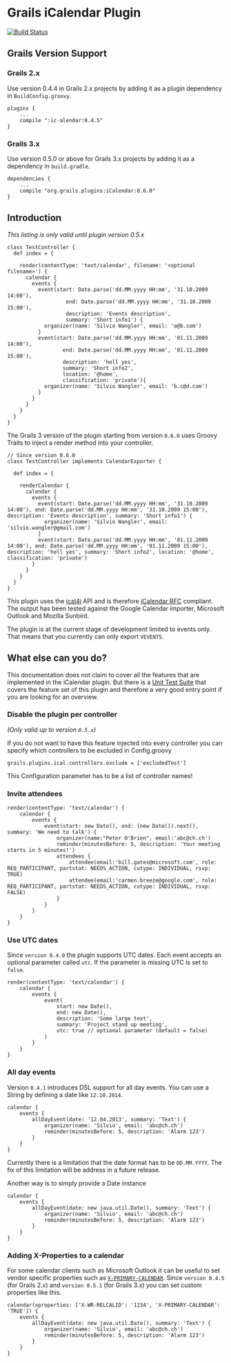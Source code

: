 # Grails iCalendar Plugin
[![Build Status](https://travis-ci.org/saw303/grails-ic-alender.svg?branch=master)](https://travis-ci.org/saw303/grails-ic-alender)

## Grails Version Support
### Grails 2.x
Use version 0.4.4 in Grails 2.x projects by adding it as a plugin dependency in `BuildConfig.groovy`.

    plugins {
        ...
        compile ":ic-alendar:0.4.5"
    }
    
### Grails 3.x
Use version 0.5.0 or above for Grails 3.x projects by adding it as a dependency in `build.gradle`.

    dependencies {
        ...
        compile "org.grails.plugins:iCalendar:0.6.0"
    }

## Introduction

_This listing is only valid until plugin version 0.5.x_

    class TestController {
      def index = {

        render(contentType: 'text/calendar', filename: '<optional filename>') {
          calendar {
            events {
              event(start: Date.parse('dd.MM.yyyy HH:mm', '31.10.2009 14:00'),
                       end: Date.parse('dd.MM.yyyy HH:mm', '31.10.2009 15:00'),
                       description: 'Events description',
                       summary: 'Short info1') {
                organizer(name: 'Silvio Wangler', email: 'a@b.com')
              }
              event(start: Date.parse('dd.MM.yyyy HH:mm', '01.11.2009 14:00'),
                      end: Date.parse('dd.MM.yyyy HH:mm', '01.11.2009 15:00'),
                      description: 'hell yes',
                      summary: 'Short info2',
                      location: '@home',
                      classification: 'private'){
                organizer(name: 'Silvio Wangler', email: 'b.c@d.com')
              }
            }
          }
        }
      }
    }

The Grails 3 version of the plugin starting from version `0.6.0` uses Groovy Traits to inject a render method into your controller.

````
// Since version 0.6.0
class TestController implements CalendarExporter {

  def index = {

    renderCalendar {
      calendar {
        events {
          event(start: Date.parse('dd.MM.yyyy HH:mm', '31.10.2009 14:00'), end: Date.parse('dd.MM.yyyy HH:mm', '31.10.2009 15:00'), description: 'Events description', summary: 'Short info1') {
            organizer(name: 'Silvio Wangler', email: 'silvio.wangler@gmail.com')
          }
          event(start: Date.parse('dd.MM.yyyy HH:mm', '01.11.2009 14:00'), end: Date.parse('dd.MM.yyyy HH:mm', '01.11.2009 15:00'), description: 'hell yes', summary: 'Short info2', location: '@home', classification: 'private')
        }
      }
    }
  }
}
````

This plugin uses the [ical4j][ical4j] API and is therefore [iCalendar RFC](https://tools.ietf.org/html/rfc5545) compliant. The output has been tested against the Google Calendar importer, Microsoft Outlook and Mozilla Sunbird.

The plugin is at the current stage of development limited to events only. That means that you currently can only export `VEVENTS`.

## What else can you do?

This documentation does not claim to cover all the features that are implemented in the iCalendar plugin.
But there is a [Unit Test Suite][unittest] that covers the feature set of this plugin and therefore a very good entry point if you
are looking for an overview.


### Disable the plugin per controller

_(Only valid up to version `0.5.x`)_

If you do not want to have this feature injected into every controller you can specify which controllers to be excluded in Config.groovy

    grails.plugins.ical.controllers.exclude = ['excludedTest']

This Configuration parameter has to be a list of controller names!

### Invite attendees

    render(contentType: 'text/calendar') {
        calendar {
            events {
                event(start: new Date(), end: (new Date()).next(), summary: 'We need to talk') {
                    organizer(name:"Peter O'Brien", email:'abc@ch.ch')
                    reminder(minutesBefore: 5, description: 'Your meeting starts in 5 minutes!')
                    attendees {
                        attendee(email:'bill.gates@microsoft.com', role: REQ_PARTICIPANT, partstat: NEEDS_ACTION, cutype: INDIVIDUAL, rsvp: TRUE)
                        attendee(email:'carmen.breeze@google.com', role: REQ_PARTICIPANT, partstat: NEEDS_ACTION, cutype: INDIVIDUAL, rsvp: FALSE)
                    }
                }
            }
        }
    }
    
### Use UTC dates

Since `version 0.4.0` the plugin supports UTC dates. Each event accepts an optional parameter called `utc`. If the parameter is missing
UTC is set to `false`.

    render(contentType: 'text/calendar') {
        calendar {
            events {
                event(
                    start: new Date(), 
                    end: new Date(), 
                    description: 'Some large text', 
                    summary: 'Project stand up meeting', 
                    utc: true // optional parameter (default = false)
                )
            }
        }
    }

[ical4j]: http://wiki.modularity.net.au/ical4j/index.php?title=Main_Page
[unittest]: https://github.com/saw303/grails-ic-alender/blob/master/test/unit/BuilderTests.groovy

### All day events

Version `0.4.1` introduces DSL support for all day events. You can use a String by defining a date like `12.10.2014`.


    calendar {
        events {
            allDayEvent(date: '12.04.2013', summary: 'Text') {
                organizer(name: 'Silvio', email: 'abc@ch.ch')
                reminder(minutesBefore: 5, description: 'Alarm 123')
            }
        }
    }

Currently there is a limitation that the date format has to be `DD.MM.YYYY`. The fix of this limitation will be address in a future release.

Another way is to simply provide a Date instance

    calendar {
        events {
            allDayEvent(date: new java.util.Date(), summary: 'Text') {
                organizer(name: 'Silvio', email: 'abc@ch.ch')
                reminder(minutesBefore: 5, description: 'Alarm 123')
            }
        }
    }

### Adding X-Properties to a calendar

For some calendar clients such as Microsoft Outlook it can be useful to set vendor specific properties such as [`X-PRIMARY-CALENDAR`](https://msdn.microsoft.com/en-us/library/ee219226(v=exchg.80).aspx).
Since `version 0.4.5` (for Grails 2.x) and `version 0.5.1` (for Grails 3.x) you can set custom properties like this.

    calendar(xproperties: ['X-WR-RELCALID': '1234', 'X-PRIMARY-CALENDAR': 'TRUE']) {
        events {
            allDayEvent(date: new java.util.Date(), summary: 'Text') {
                organizer(name: 'Silvio', email: 'abc@ch.ch')
                reminder(minutesBefore: 5, description: 'Alarm 123')
            }
        }
    }